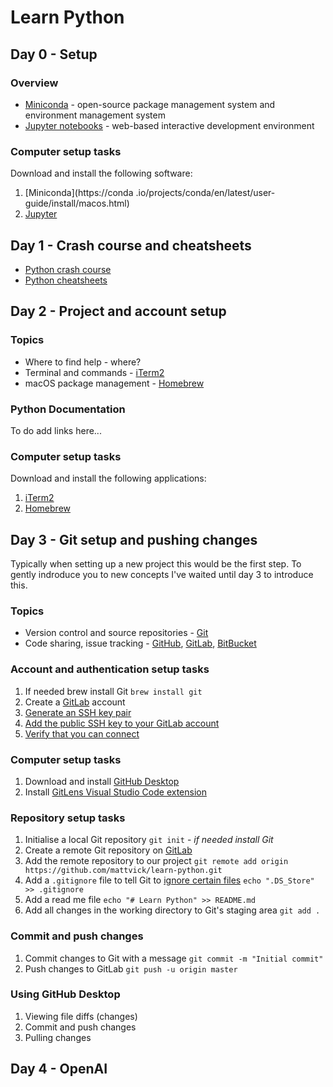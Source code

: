 # Learn Python

## Day 0 - Setup

### Overview

* [Miniconda](https://docs.conda.io/en/latest/miniconda.html) - open-source package management system and environment management system
* [Jupyter notebooks](https://jupyter.org/) - web-based interactive development environment

### Computer setup tasks

Download and install the following software:

1. [Miniconda](https://conda .io/projects/conda/en/latest/user-guide/install/macos.html)
1. [Jupyter](https://jupyter.org/install) 

## Day 1 - Crash course and cheatsheets

* [Python crash course](https://www.freecodecamp.org/news/python-crash-course/)
* [Python cheatsheets](https://ehmatthes.github.io/pcc/cheatsheets/README.html)

## Day 2 - Project and account setup

### Topics

* Where to find help - where?
* Terminal and commands - [iTerm2](https://iterm2.com/)
* macOS package management - [Homebrew](https://brew.sh/)

### Python Documentation

To do add links here...

### Computer setup tasks

Download and install the following applications:

1. [iTerm2](https://iterm2.com/)
1. [Homebrew](https://brew.sh/)

## Day 3 - Git setup and pushing changes

Typically when setting up a new project this would be the first step. To gently indroduce you to new concepts I've waited until day 3 to introduce this.

### Topics

* Version control and source repositories - [Git](https://git-scm.com/)
* Code sharing, issue tracking - [GitHub](https://github.com/), [GitLab](https://about.gitlab.com/), [BitBucket](https://bitbucket.org/)

### Account and authentication setup tasks

1. If needed brew install Git `brew install git`
1. Create a [GitLab](https://about.gitlab.com/) account
1. [Generate an SSH key pair](https://docs.gitlab.com/ee/ssh/#generate-an-ssh-key-pair)
1. [Add the public SSH key to your GitLab account](https://docs.gitlab.com/ee/ssh/#add-an-ssh-key-to-your-gitlab-account)
1. [Verify that you can connect](https://docs.gitlab.com/ee/ssh/#verify-that-you-can-connect)

### Computer setup tasks

1. Download and install [GitHub Desktop](https://desktop.github.com/)
1. Install [GitLens Visual Studio Code extension](https://marketplace.visualstudio.com/items?itemName=eamodio.gitlens)

### Repository setup tasks

1. Initialise a local Git repository `git init` - _if needed install Git_
1. Create a remote Git repository on [GitLab](https://about.gitlab.com/)
1. Add the remote repository to our project `git remote add origin https://github.com/mattvick/learn-python.git`
1. Add a `.gitignore` file to tell Git to [ignore certain files](https://help.github.com/articles/ignoring-files/) `echo ".DS_Store" >> .gitignore`
1. Add a read me file `echo "# Learn Python" >> README.md`
1. Add all changes in the working directory to Git's staging area `git add .`

### Commit and push changes

1. Commit changes to Git with a message `git commit -m "Initial commit"`
1. Push changes to GitLab `git push -u origin master`

### Using GitHub Desktop

1. Viewing file diffs (changes) 
1. Commit and push changes
1. Pulling changes

## Day 4 - OpenAI
